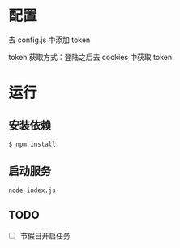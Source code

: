 # 配置
去 config.js 中添加 token

token 获取方式：登陆之后去 cookies 中获取 token

# 运行
## 安装依赖
```shell script
$ npm install
```
## 启动服务
```shell script
node index.js
```

## TODO
- [ ] 节假日开启任务

